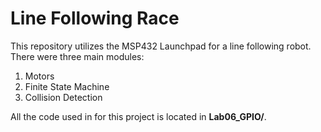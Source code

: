 # Line Following Race
This repository utilizes the MSP432 Launchpad for a line following robot. There were three main modules:

1. Motors
2. Finite State Machine
3. Collision Detection

All the code used in for this project is located in **Lab06_GPIO/**.